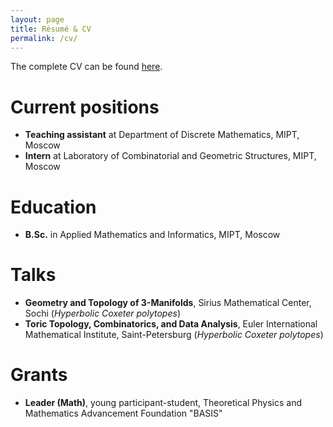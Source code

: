 ```yaml
---
layout: page
title: Résumé & CV
permalink: /cv/
---
```


The complete CV can be found [here](/cv.pdf).

# Current positions
- **Teaching assistant** at Department of Discrete Mathematics, MIPT, Moscow
- **Intern** at Laboratory of Combinatorial and Geometric Structures, MIPT, Moscow

# Education
- **B.Sc.** in Applied Mathematics and Informatics, MIPT, Moscow

# Talks
- **Geometry and Topology of 3-Manifolds**, Sirius Mathematical Center, Sochi (*Hyperbolic Coxeter polytopes*)
- **Toric Topology, Combinatorics, and Data Analysis**, Euler International Mathematical Institute, Saint-Petersburg (*Hyperbolic Coxeter polytopes*)

# Grants
- **Leader (Math)**, young participant-student, Theoretical Physics and Mathematics Advancement Foundation "BASIS"
